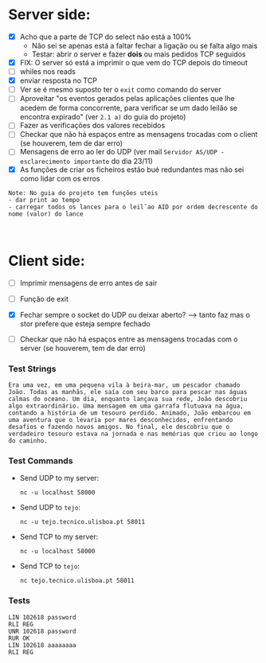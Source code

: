 # Server side:
- [X] Acho que a parte de TCP do select não está a 100%
  - Não sei se apenas está a faltar fechar a ligação ou se falta algo mais 
  - Testar: abrir o server e fazer **dois** ou mais pedidos TCP seguidos
- [X] FIX: O server só está a imprimir o que vem do TCP depois do timeout
- [ ] whiles nos reads
- [X] enviar resposta no TCP
- [ ] Ver se é mesmo suposto ter o `exit` como comando do server
- [ ] Aproveitar "os eventos gerados pelas aplicações clientes que lhe acedem de forma concorrente, para veriﬁcar se um dado leilão se encontra expirado" (ver `2.1 a)` do guia do projeto)
- [ ] Fazer as verificações dos valores recebidos
- [ ] Checkar que não há espaços entre as mensagens trocadas com o client (se houverem, tem de dar erro)
- [ ] Mensagens de erro ao ler do UDP (ver mail `Servidor AS/UDP - esclarecimento importante` do dia 23/11)
- [X] As funções de criar os ficheiros estão bué redundantes mas não sei como lidar com os erros

```
Note: No guia do projeto tem funções uteis
- dar print ao tempo
- carregar todos os lances para o leil˜ao AID por ordem decrescente do nome (valor) do lance

```

</br>

# Client side:
- [ ] Imprimir mensagens de erro antes de sair
- [ ] Função de exit
- [X] Fechar sempre o socket do UDP ou deixar aberto?  --> tanto faz mas o stor prefere que esteja sempre fechado
- [ ] Checkar que não há espaços entre as mensagens trocadas com o server (se houverem, tem de dar erro)



### Test Strings

```
Era uma vez, em uma pequena vila à beira-mar, um pescador chamado João. Todas as manhãs, ele saía com seu barco para pescar nas águas calmas do oceano. Um dia, enquanto lançava sua rede, João descobriu algo extraordinário. Uma mensagem em uma garrafa flutuava na água, contando a história de um tesouro perdido. Animado, João embarcou em uma aventura que o levaria por mares desconhecidos, enfrentando desafios e fazendo novos amigos. No final, ele descobriu que o verdadeiro tesouro estava na jornada e nas memórias que criou ao longo do caminho.
```

### Test Commands

- Send UDP to my server:
  ```
  nc -u localhost 58000
  ```

- Send UDP to `tejo`:
  ```
  nc -u tejo.tecnico.ulisboa.pt 58011
  ```

- Send TCP to my server:
  ```
  nc -u localhost 58000
  ```

- Send TCP to `tejo`:
  ```
  nc tejo.tecnico.ulisboa.pt 58011
  ```

### Tests 

```
LIN 102618 password
RLI REG
UNR 102618 password
RUR OK
LIN 102618 aaaaaaaa
RLI REG
```